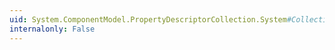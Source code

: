 ```yaml
---
uid: System.ComponentModel.PropertyDescriptorCollection.System#Collections#IList#IndexOf(System.Object)
internalonly: False
---
```

